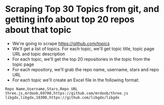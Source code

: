 # Scraping Top 30 Topics from git, and getting info about top 20 repos about that topic

- We're going to scrape https://github.com/topics
- We'll get a list of topics. For each topic, we'll get topic title, topic page URL and topic description
- For each topic, we'll get the top 20 repositories in the topic from the topic page
- For each repository, we'll grab the repo name, username, stars and repo URL
- For each topic we'll create an Excel file in the following format:

```
Repo Name,Username,Stars,Repo URL
three.js,mrdoob,69700,https://github.com/mrdoob/three.js
libgdx,libgdx,18300,https://github.com/libgdx/libgdx
```
